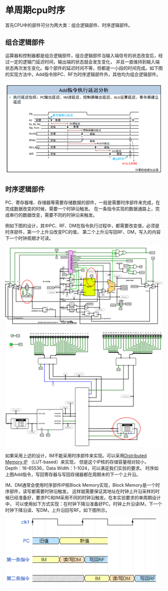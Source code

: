 # 单周期cpu时序

首先CPU中的部件可分为两大类：组合逻辑部件、时序逻辑部件。

## 组合逻辑部件
运算器和控制器都是组合逻辑部件，组合逻辑部件当输入端信号的状态改变后，经过一定的逻辑门延迟时间，输出端的状态就会发生变化，
并且一直维持到输入端状态再次发生变化。每个部件的延迟时间不等，但都是一小段的时间完成。如下图的实现方法中，Add指令除PC、RF为时序逻辑部件外，其他均为组合逻辑部件。

![时序逻辑部件分析](./asset/clk_seq/circuit_analyse.png)

## 时序逻辑部件
PC、寄存器堆、存储器等需要存储数据的部件，一般是需要时序部件来完成，在完成数据改变的时候，需要一个时钟沿触发。
在一条指令实现的数据通路上，完成串行的数据改变，需要不同的时钟沿来触发。

例如下图的设计，其中PC、RF、DM在指令执行过程中，都需要改变值，必须是时序部件，第一个上升沿改变PC的值，
第二个上升沿写回RF、DM，写入的内容下一个时钟周期才可读。

![cpu实现组成](./asset/clk_seq/cpu_structure.png)

![cpu顶层框架](./asset/clk_seq/im_dm.png)

如果采用上述的设计，IM不能采用时序部件来实现。可以采用[Distributed Memory IP](https://www.xilinx.com/xsw/dist_mem_gen) （LUT-based）来实现，
但是这个IP核的存储容量相对较小，Depth：16-65536，Data Width：1-1024，可以满足我们实验的要求。
时序如上图Add指令，写回寄存器与写回存储器都在周期末的下一个上升沿。

IM、DM通常会使用时序部件IP核Block Memory实现，Block Memory是一个时序部件，读写都需要时钟沿触发。
这样就需要保证其地址在时钟上升沿采样的时候已经准备好，要求PC和IM采用不同的时钟沿触发。在本实验要求的单周期设计中，
可以使用如下方式实现：在时钟下降沿准备好PC，时钟上升沿读IM，下一个时钟下降沿读、写DM，上升沿回写RF。如下图所示。

![block memory clk](./asset/clk_seq/bm_clk.png)